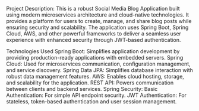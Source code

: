 Project Description:
This is a robust Social Media Blog Application built using modern microservices architecture and
cloud-native technologies. 
It provides a platform for users to create, manage, and share blog posts while ensuring security and scalability. The application uses Spring Boot, Spring Cloud, AWS, and other powerful frameworks to deliver a seamless user experience with enhanced security through JWT-based authentication.

Technologies Used Spring Boot: Simplifies application development by providing production-ready applications with embedded servers. Spring Cloud: Used for microservices communication, configuration management, and service discovery. Spring Data JPA: Simplifies database interaction with robust data management features. AWS: Enables cloud hosting, storage, and scalability for the application. REST API: Powers communication between clients and backend services. Spring Security: Basic Authentication: For simple API endpoint security. JWT Authentication: For stateless, token-based authentication and user session management.